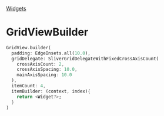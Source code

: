 [Widgets](https://github.com/leofds/flutter-class/blob/master/flutter/widgets.md)

# GridViewBuilder

```dart
GridView.builder(
  padding: EdgeInsets.all(10.0),
  gridDelegate: SliverGridDelegateWithFixedCrossAxisCount(
    crossAxisCount: 2,
    crossAxisSpacing: 10.0,
    mainAxisSpacing: 10.0
  ),
  itemCount: 4,
  itemBuilder: (context, index){
    return <Widget?>;
  }
)
```

